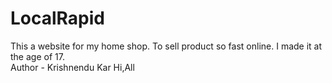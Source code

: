 # LocalRapid
This a website for my home shop. To sell product so fast online. I made it at the age of 17.
<br>Author - Krishnendu Kar
Hi,All